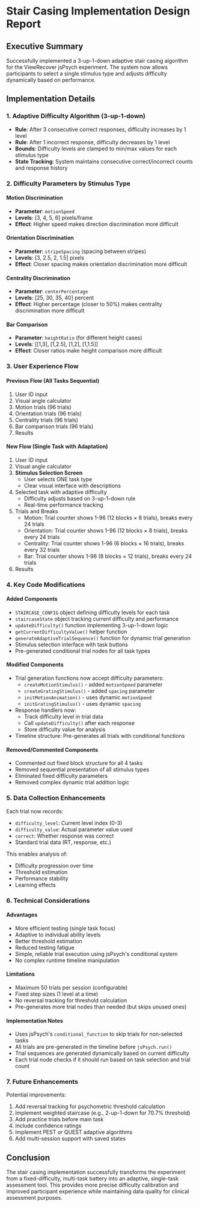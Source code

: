 # Stair Casing Implementation Design Report

## Executive Summary
Successfully implemented a 3-up-1-down adaptive stair casing algorithm for the ViewRecover jsPsych experiment. The system now allows participants to select a single stimulus type and adjusts difficulty dynamically based on performance.

## Implementation Details

### 1. Adaptive Difficulty Algorithm (3-up-1-down)
- **Rule**: After 3 consecutive correct responses, difficulty increases by 1 level
- **Rule**: After 1 incorrect response, difficulty decreases by 1 level
- **Bounds**: Difficulty levels are clamped to min/max values for each stimulus type
- **State Tracking**: System maintains consecutive correct/incorrect counts and response history

### 2. Difficulty Parameters by Stimulus Type

#### Motion Discrimination
- **Parameter**: `motionSpeed`
- **Levels**: [3, 4, 5, 6] pixels/frame
- **Effect**: Higher speed makes direction discrimination more difficult
<!-- 100, 71.4, 51, 36.4, 26, 18.6, 13.3, and 0% of signal dots.  -->
#### Orientation Discrimination  
- **Parameter**: `stripeSpacing` (spacing between stripes)
- **Levels**: [3, 2.5, 2, 1.5] pixels
- **Effect**: Closer spacing makes orientation discrimination more difficult

#### Centrality Discrimination
- **Parameter**: `centerPercentage` 
- **Levels**: [25, 30, 35, 40] percent
- **Effect**: Higher percentage (closer to 50%) makes centrality discrimination more difficult

#### Bar Comparison
- **Parameter**: `heightRatio` (for different height cases)
- **Levels**: [[1,3], [1,2.5], [1,2], [1,1.5]]
- **Effect**: Closer ratios make height comparison more difficult

### 3. User Experience Flow

#### Previous Flow (All Tasks Sequential)
1. User ID input
2. Visual angle calculator
3. Motion trials (96 trials)
4. Orientation trials (96 trials) 
5. Centrality trials (96 trials)
6. Bar comparison trials (96 trials)
7. Results

#### New Flow (Single Task with Adaptation)
1. User ID input
2. Visual angle calculator
3. **Stimulus Selection Screen**
   - User selects ONE task type
   - Clear visual interface with descriptions
4. Selected task with adaptive difficulty
   - Difficulty adjusts based on 3-up-1-down rule
   - Real-time performance tracking
5. Trials and Breaks
   -  Motion: Trial counter shows 1-96 (12 blocks × 8 trials), breaks every 24 trials
   -  Orientation: Trial counter shows 1-96 (12 blocks × 8 trials), breaks every 24 trials 
   -  Centrality: Trial counter shows 1-96 (6 blocks × 16 trials), breaks every 32 trials
   -  Bar: Trial counter shows 1-96 (8 blocks × 12 trials), breaks every 24 trials
6. Results

### 4. Key Code Modifications

#### Added Components
- `STAIRCASE_CONFIG` object defining difficulty levels for each task
- `staircaseState` object tracking current difficulty and performance
- `updateDifficulty()` function implementing 3-up-1-down logic
- `getCurrentDifficultyValue()` helper function
- `generateAdaptiveTrialSequence()` function for dynamic trial generation
- Stimulus selection interface with task buttons
- Pre-generated conditional trial nodes for all task types

#### Modified Components
- Trial generation functions now accept difficulty parameters:
  - `createMotionStimulus()` - added `motionSpeed` parameter
  - `createGratingStimulus()` - added `spacing` parameter  
  - `initMotionAnimation()` - uses dynamic `motionSpeed`
  - `initGratingStimulus()` - uses dynamic `spacing`
- Response handlers now:
  - Track difficulty level in trial data
  - Call `updateDifficulty()` after each response
  - Store difficulty value for analysis
- Timeline structure: Pre-generates all trials with conditional functions

#### Removed/Commented Components
- Commented out fixed block structure for all 4 tasks
- Removed sequential presentation of all stimulus types
- Eliminated fixed difficulty parameters
- Removed complex dynamic trial addition logic

### 5. Data Collection Enhancements

Each trial now records:
- `difficulty_level`: Current level index (0-3)
- `difficulty_value`: Actual parameter value used
- `correct`: Whether response was correct
- Standard trial data (RT, response, etc.)

This enables analysis of:
- Difficulty progression over time
- Threshold estimation
- Performance stability
- Learning effects

### 6. Technical Considerations

#### Advantages
- More efficient testing (single task focus)
- Adaptive to individual ability levels
- Better threshold estimation
- Reduced testing fatigue
- Simple, reliable trial execution using jsPsych's conditional system
- No complex runtime timeline manipulation

#### Limitations
- Maximum 50 trials per session (configurable)
- Fixed step sizes (1 level at a time)
- No reversal tracking for threshold calculation
- Pre-generates more trial nodes than needed (but skips unused ones)

#### Implementation Notes
- Uses jsPsych's `conditional_function` to skip trials for non-selected tasks
- All trials are pre-generated in the timeline before `jsPsych.run()`
- Trial sequences are generated dynamically based on current difficulty
- Each trial node checks if it should run based on task selection and trial count

### 7. Future Enhancements

Potential improvements:
1. Add reversal tracking for psychometric threshold calculation
2. Implement weighted staircase (e.g., 2-up-1-down for 70.7% threshold)
3. Add practice trials before main task
4. Include confidence ratings
5. Implement PEST or QUEST adaptive algorithms
6. Add multi-session support with saved states

## Conclusion

The stair casing implementation successfully transforms the experiment from a fixed-difficulty, multi-task battery into an adaptive, single-task assessment tool. This provides more precise difficulty calibration and improved participant experience while maintaining data quality for clinical assessment purposes.